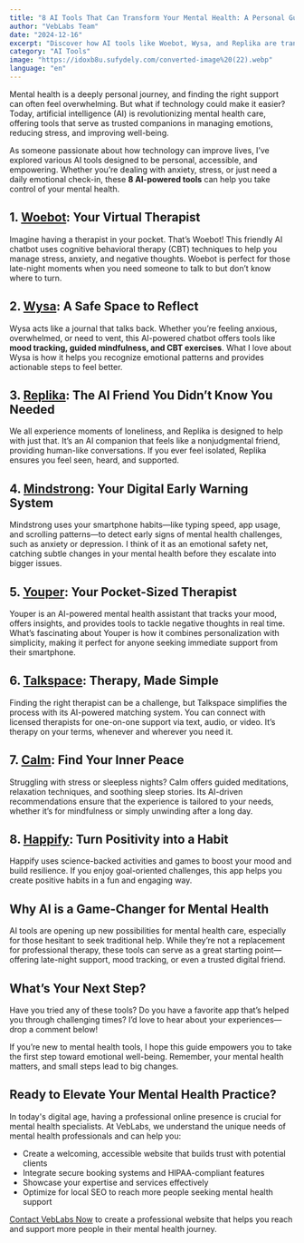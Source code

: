 ```yaml
---
title: "8 AI Tools That Can Transform Your Mental Health: A Personal Guide to Well-Being"
author: "VebLabs Team"
date: "2024-12-16"
excerpt: "Discover how AI tools like Woebot, Wysa, and Replika are transforming mental health care. This personal guide explores 8 AI-powered apps that help you manage stress, anxiety, and emotional well-being."
category: "AI Tools"
image: "https://idoxb8u.sufydely.com/converted-image%20(22).webp"
language: "en"
---
```


Mental health is a deeply personal journey, and finding the right support can often feel overwhelming. But what if technology could make it easier? Today, artificial intelligence (AI) is revolutionizing mental health care, offering tools that serve as trusted companions in managing emotions, reducing stress, and improving well-being.

As someone passionate about how technology can improve lives, I’ve explored various AI tools designed to be personal, accessible, and empowering. Whether you’re dealing with anxiety, stress, or just need a daily emotional check-in, these **8 AI-powered tools** can help you take control of your mental health.

## 1. [Woebot](https://woebothealth.com): Your Virtual Therapist  
Imagine having a therapist in your pocket. That’s Woebot! This friendly AI chatbot uses cognitive behavioral therapy (CBT) techniques to help you manage stress, anxiety, and negative thoughts. Woebot is perfect for those late-night moments when you need someone to talk to but don’t know where to turn.  

## 2. [Wysa](https://www.wysa.io): A Safe Space to Reflect  
Wysa acts like a journal that talks back. Whether you’re feeling anxious, overwhelmed, or need to vent, this AI-powered chatbot offers tools like **mood tracking, guided mindfulness, and CBT exercises**. What I love about Wysa is how it helps you recognize emotional patterns and provides actionable steps to feel better.  

## 3. [Replika](https://replika.ai): The AI Friend You Didn’t Know You Needed  
We all experience moments of loneliness, and Replika is designed to help with just that. It’s an AI companion that feels like a nonjudgmental friend, providing human-like conversations. If you ever feel isolated, Replika ensures you feel seen, heard, and supported.  

## 4. [Mindstrong](https://mindstrong.com): Your Digital Early Warning System  
Mindstrong uses your smartphone habits—like typing speed, app usage, and scrolling patterns—to detect early signs of mental health challenges, such as anxiety or depression. I think of it as an emotional safety net, catching subtle changes in your mental health before they escalate into bigger issues.  

## 5. [Youper](https://www.youper.ai): Your Pocket-Sized Therapist  
Youper is an AI-powered mental health assistant that tracks your mood, offers insights, and provides tools to tackle negative thoughts in real time. What’s fascinating about Youper is how it combines personalization with simplicity, making it perfect for anyone seeking immediate support from their smartphone.  

## 6. [Talkspace](https://www.talkspace.com): Therapy, Made Simple  
Finding the right therapist can be a challenge, but Talkspace simplifies the process with its AI-powered matching system. You can connect with licensed therapists for one-on-one support via text, audio, or video. It’s therapy on your terms, whenever and wherever you need it.  

## 7. [Calm](https://www.calm.com): Find Your Inner Peace  
Struggling with stress or sleepless nights? Calm offers guided meditations, relaxation techniques, and soothing sleep stories. Its AI-driven recommendations ensure that the experience is tailored to your needs, whether it’s for mindfulness or simply unwinding after a long day.  

## 8. [Happify](https://www.happify.com): Turn Positivity into a Habit  
Happify uses science-backed activities and games to boost your mood and build resilience. If you enjoy goal-oriented challenges, this app helps you create positive habits in a fun and engaging way.  

## Why AI is a Game-Changer for Mental Health  

AI tools are opening up new possibilities for mental health care, especially for those hesitant to seek traditional help. While they’re not a replacement for professional therapy, these tools can serve as a great starting point—offering late-night support, mood tracking, or even a trusted digital friend.  

## What’s Your Next Step?  

Have you tried any of these tools? Do you have a favorite app that’s helped you through challenging times? I’d love to hear about your experiences—drop a comment below!  

If you’re new to mental health tools, I hope this guide empowers you to take the first step toward emotional well-being. Remember, your mental health matters, and small steps lead to big changes.

## Ready to Elevate Your Mental Health Practice?

In today's digital age, having a professional online presence is crucial for mental health specialists. At VebLabs, we understand the unique needs of mental health professionals and can help you:

- Create a welcoming, accessible website that builds trust with potential clients
- Integrate secure booking systems and HIPAA-compliant features
- Showcase your expertise and services effectively
- Optimize for local SEO to reach more people seeking mental health support

[Contact VebLabs Now](/get-in-touch/) to create a professional website that helps you reach and support more people in their mental health journey.